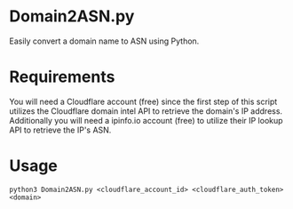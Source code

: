 # Domain2ASN.py
Easily convert a domain name to ASN using Python.
# Requirements
You will need a Cloudflare account (free) since the first step of this script utilizes the Cloudflare domain intel API to retrieve the domain's IP address. Additionally you will need a ipinfo.io account (free) to utilize their IP lookup API to retrieve the IP's ASN.

# Usage

    python3 Domain2ASN.py <cloudflare_account_id> <cloudflare_auth_token> <domain>
